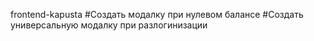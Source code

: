 frontend-kapusta
#Создать модалку при нулевом балансе
#Создать универсальную модалку при разлогинизации

